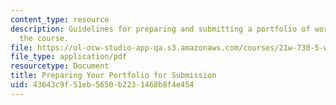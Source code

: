 ```yaml
---
content_type: resource
description: Guidelines for preparing and submitting a portfolio of work created for
  the course.
file: https://ol-ocw-studio-app-qa.s3.amazonaws.com/courses/21w-730-5-writing-on-contemporary-issues-culture-shock-writing-editing-and-publishing-in-cyberspace-fall-2008/43643c9f51eb5650b2231468b8f4e454_prfl_sbn_gdl.pdf
file_type: application/pdf
resourcetype: Document
title: Preparing Your Portfolio for Submission
uid: 43643c9f-51eb-5650-b223-1468b8f4e454
---
```

